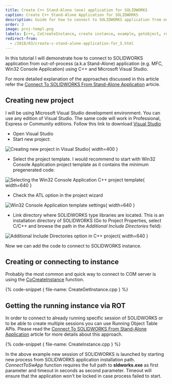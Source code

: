 ```yaml
---
title: Create C++ Stand-Alone (exe) application for SOLIDWORKS
caption: Create C++ Stand-Alone Application for SOLIDWORKS
description: Guide for how to connect to SOLIDWORKS application from out-of-process (a.k.a Stand-Alone) application (e.g. MFC, Win32 Console Application) using C++ and Microsoft Visual Studio
order: 3
image: proj-templ.png
labels: [c++, CoCreateInstance, create instance, example, getobject, rot, sdk, solidworks api, tlb, type library]
redirect-from:
  - /2018/03/create-c-stand-alone-application-for_5.html
---
```

In this tutorial I will demonstrate how to connect to SOLIDWORKS application from out-of-process (a.k.a Stand-Alone) application (e.g. MFC, Win32 Console Application) using C++ and Microsoft Visual Studio.

For more detailed explanation of the approaches discussed in this article refer the [Connect To SOLIDWORKS From Stand-Alone Application](/solidworks-api/getting-started/stand-alone/) article.

## Creating new project

I will be using Microsoft Visual Studio development environment. You can use any edition of Visual Studio.
The same code will work in Professional, Express or Community editions. Follow this link to download [Visual Studio](https://www.visualstudio.com/vs/community/)

* Open Visual Studio
* Start new project:

![Creating new project in Visual Studio](new-project.png){ width=400 }

* Select the project template. I would recommend to start with Win32 Console Application project template as it contains the minimum pregenerated code:

![Selecting the Win32 Console Application C++ project template](proj-templ.png){ width=640 }

* Check the ATL option in the project wizard

![Win32 Console Application template settings](apps-settings.png){ width=640 }

* Link directory where SOLIDWORKS type libraries are located.
This is an installation directory of SOLIDWORKS (Go to Project Properties, select C/C++ and browse the path in the *Additional Include Directories* field):

![Additional Include Directories option in C++ project](add-incl-dir.png){ width=640 }

Now we can add the code to connect to SOLIDWORKS instance.  

## Creating or connecting to instance

Probably the most common and quick way to connect to COM server is using the [CoCreateInstance](https://msdn.microsoft.com/en-us/library/windows/desktop/ms686615(v=vs.85).aspx) function.  

{% code-snippet { file-name: CreateGetInstance.cpp } %}

## Getting the running instance via ROT

In order to connect to already running specific session of SOLIDWORKS or to be able to create multiple sessions you can use Running Object Table APIs.
Please read the [Connect To SOLIDWORKS From Stand-Alone Application](/solidworks-api/getting-started/stand-alone#method-b---running-object-table-rot) article for more details about this approach.

{% code-snippet { file-name: CreateInstance.cpp } %}

In the above example new session of SOLIDWORKS is launched by starting new process from SOLIDWORKS application installation path.
*ConnectToSwApp* function requires the full path to **sldworks.exe** as first parameter and timeout in seconds as second parameter.
Timeout will ensure that the application won't be locked in case process failed to start.
